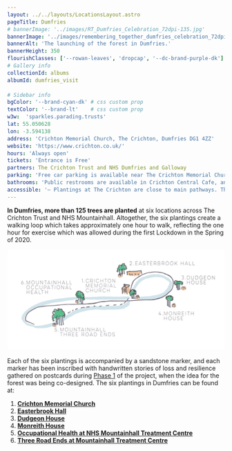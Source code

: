 ```yaml
---
layout: ../../layouts/LocationsLayout.astro
pageTitle: Dumfries
# bannerImage: '../images/RT_Dumfries_Celebration_72dpi-135.jpg'
bannerImage: '../images/remembering_together_dumfries_celebration_72dpi-38.jpg'
bannerAlt: 'The launching of the forest in Dumfries.'
bannerHeight: 350
flourishClasses: ['--rowan-leaves', 'dropcap', '--dc-brand-purple-dk']
# Gallery info
collectionId: albums
albumId: dumfries_visit

# Sidebar info
bgColor: '--brand-cyan-dk' # css custom prop
textColor: '--brand-lt'    # css custom prop
w3w:  'sparkles.parading.trusts'
lat: 55.050628
lon: -3.594138
address: 'Crichton Memorial Church, The Crichton, Dumfries DG1 4ZZ'
website: 'https://www.crichton.co.uk/'
hours: 'Always open'
tickets: 'Entrance is Free'
partners: The Crichton Trust and NHS Dumfries and Galloway
parking: 'Free car parking is available near The Crichton Memorial Church and at the main car park at NHS Mountainhall Treatment Centre.'
bathrooms: 'Public restrooms are available in Crichton Central Cafe, and Mountainhall Treatment Centre during regular business hours.'
accessible: '– Plantings at The Crichton are close to main pathways. The Crichton Memorial Church planting site will potentially be the easiest to access for wheelchair users. <br> – The site at Mountainhall Occupational Health is directly alongside an accessible pathway just behind the Occupational Health Department, near a bench dedicated to NHS Staff. Please note this pathway is on a steep incline. <br>– The Three Road Ends location at Mountainhall requires walking along an uneven grassy pathway and is not suitable for wheelchair users.'
---
```


__In Dumfries, more than 125 trees are planted__ at six locations across The Crichton Trust and NHS Mountainhall. Altogether, the six plantings create a walking loop which takes approximately one hour to walk, reflecting the one hour for exercise which was allowed during the first Lockdown in the Spring of 2020.

![Illustration of the Dumfries walking route starting at the Chrichton Memorial Church.](../../images/DumfriesWalkingLoop.png)

Each of the six plantings is accompanied by a sandstone marker, and each marker has been inscribed with handwritten stories of loss and resilience gathered on postcards during [Phase 1](../../about/phase-1) of the project, when the idea for the forest was being co-designed.
The six plantings in Dumfries can be found at:

1. __[Crichton Memorial Church](https://maps.app.goo.gl/LMnXBvnKiYz8yxRy8)__
2. __[Easterbrook Hall](https://maps.app.goo.gl/MVZcmx5A92bUCNLv5)__
3. __[Dudgeon House](https://maps.app.goo.gl/jKqA3PfyY3NnQEmw7)__
4. __[Monreith House](https://maps.app.goo.gl/EzfoExevsjgoY6DH9)__
5. __[Occupational Health at NHS Mountainhall Treatment Centre](https://maps.app.goo.gl/hsu6XgyoipbkRTRD6)__
6. __[Three Road Ends at Mountainhall Treatment Centre](https://maps.app.goo.gl/hCNMzrVqzsymcRLV8?g_st=iw)__

<!-- <a class="link" href='../events/dumfries'><b>See also: </b>Events at Dumfries sites.</a> -->